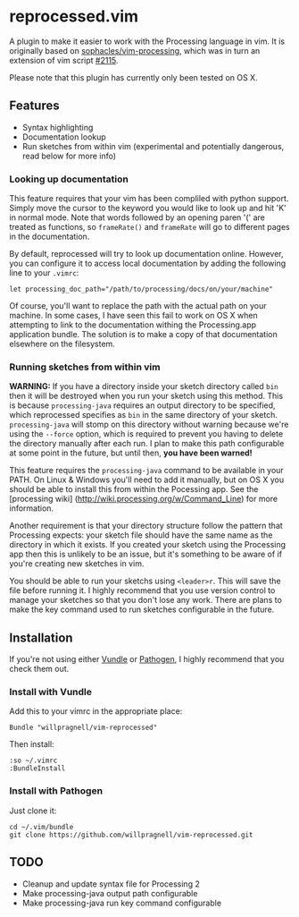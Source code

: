 # reprocessed.vim

A plugin to make it easier to work with the Processing language in vim.
It is originally based on
[sophacles/vim-processing](https://github.com/sophacles/vim-processing),
which was in turn an extension of vim script
[#2115](http://www.vim.org/scripts/script.php?script_id=2115).

Please note that this plugin has currently only been tested on OS X.

## Features

* Syntax highlighting
* Documentation lookup
* Run sketches from within vim (experimental and potentially dangerous,
read below for more info)

### Looking up documentation

This feature requires that your vim has been compliled with python support.
Simply move the cursor to the keyword you would like to look up and hit 'K' in
normal mode. Note that words followed by an opening paren '(' are treated as
functions, so `frameRate()` and `frameRate` will go to different pages in the
documentation.

By default, reprocessed will try to look up documentation online. However, you
can configure it to access local documentation by adding the following line to
your `.vimrc`:

    let processing_doc_path="/path/to/processing/docs/on/your/machine"

Of course, you'll want to replace the path with the actual path on your machine.
In some cases, I have seen this fail to work on OS X when attempting to link to
the documentation withing the Processing.app application bundle. The solution is
to make a copy of that documentation elsewhere on the filesystem.

### Running sketches from within vim

__WARNING:__ If you have a directory inside your sketch directory called `bin`
then it will be destroyed when you run your sketch using this method. This is
because `processing-java` requires an output directory to be specified, which
reprocessed specifies as `bin` in the same directory of your sketch.
`processing-java` will stomp on this directory without warning because we're
using the `--force` option, which is required to prevent you having to delete
the directory manually after each run. I plan to make this path configurable
at some point in the future, but until then, __you have been warned!__

This feature requires the `processing-java` command to be available in your
PATH. On Linux & Windows you'll need to add it manually, but on OS X you should
be able to install this from within the Pocessing app. See the [processing wiki]
(http://wiki.processing.org/w/Command_Line) for more information.

Another requirement is that your directory structure follow the pattern that
Processing expects: your sketch file should have the same name as the directory
in which it exists. If you created your sketch using the Processing app then
this is unlikely to be an issue, but it's something to be aware of if you're
creating new sketches in vim.

You should be able to run your sketchs using `<leader>r`. This will save the file
before running it. I highly recommend that you use version control to manage your
sketches so that you don't lose any work. There are plans to make the key command
used to run sketches configurable in the future.

## Installation

If you're not using either [Vundle](https://github.com/gmarik/vundle)
or [Pathogen](https://github.com/tpope/vim-pathogen),
I highly recommend that you check them out.

### Install with Vundle

Add this to your vimrc in the appropriate place:

    Bundle "willpragnell/vim-reprocessed"

Then install:

    :so ~/.vimrc
    :BundleInstall

### Install with Pathogen

Just clone it:

    cd ~/.vim/bundle
    git clone https://github.com/willpragnell/vim-reprocessed.git

## TODO

* Cleanup and update syntax file for Processing 2
* Make processing-java output path configurable
* Make processing-java run key command configurable

